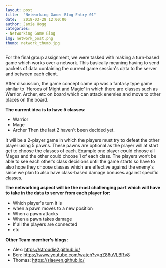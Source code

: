 ```yaml
---
layout: post
title:  "Networking Game: Blog Entry 01"
date:   2018-03-28 12:00:00
author: Jamie Hogg
categories: 
- Networking Game Blog
img: network_post.png
thumb: network_thumb.jpg
---
```


For the final group assignment, we were tasked with making a turn-based game which works over a network. 
This basically meaning having to send packets of data containing the current game session's data to the server and between each client.

After discussion, the game concept came up was a fantasy type game similar to 'Heroes of Might and Magic' in which there are classes such as 
Warrior, Archer, etc on board which can attack enemies and move to other places on the board.

<B>The current idea is to have 5 classes:</B>
- Warrior
- Mage
- Archer
Then the last 2 haven't been decided yet.

It will be a 2-player game in which the players must try to defeat the other player using 5 pawns. These pawns are optional as the player will at start get to choose the classes of each. Example one player could choose all Mages and the other could choose 1 of each class. The players won’t be able to see each other’s class decisions until the game starts so have to also hope they choose classes which 
are effective against the enemy's since we plan to also have class-based damage bonuses against specific classes.

<B>The networking aspect will be the most challenging part which will have to take in the data to server from each player for:</B>
- Which player's turn it is
- when a pawn moves to a new position
- When a pawn attacks
- When a pawn takes damage
- If all the players are connected
- etc

<B>Other Team member's blogs:</B>
- Alex:
  https://stroudie2.github.io/
- Ben:
  https://www.youtube.com/watch?v=qZ86uVLBRv8
- Thomas:
  https://slaeven.github.io/
